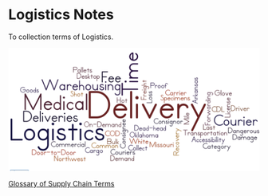 # Logistics Notes

To collection terms of Logistics.

![物流名词云图](Image/definition-wordle.png)

[Glossary of Supply Chain Terms](https://www.inboundlogistics.com/cms/logistics-glossary)

